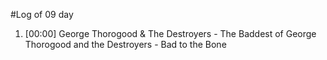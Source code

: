 #Log of 09 day

1. [00:00] George Thorogood & The Destroyers - The Baddest of George Thorogood and the Destroyers - Bad to the Bone
